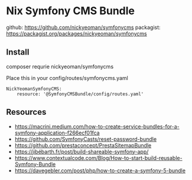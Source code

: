 # Nix Symfony CMS Bundle

github: https://github.com/nickyeoman/symfonycms
packagist: https://packagist.org/packages/nickyeoman/symfonycms

## Install
composer requrie nickyeoman/symfonycms

Place this in your config/routes/symfonycms.yaml
```
NickYeomanSymfonyCMS:
    resource: '@SymfonyCMSBundle/config/routes.yaml'
```

## Resources

* https://macrini.medium.com/how-to-create-service-bundles-for-a-symfony-application-f266ecf01fca
* https://github.com/SymfonyCasts/reset-password-bundle
* https://github.com/prestaconcept/PrestaSitemapBundle
* https://jibébarth.fr/post/build-shareable-symfony-app/
* https://www.contextualcode.com/Blog/How-to-start-build-reusable-Symfony-Bundle
* https://davegebler.com/post/php/how-to-create-a-symfony-5-bundle

